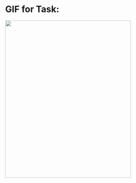 
# GIF for Task:

<img align="center" height="500" width="400" src="https://media.giphy.com/media/9pKgy1jRHMxB06OEux/giphy.gif">





